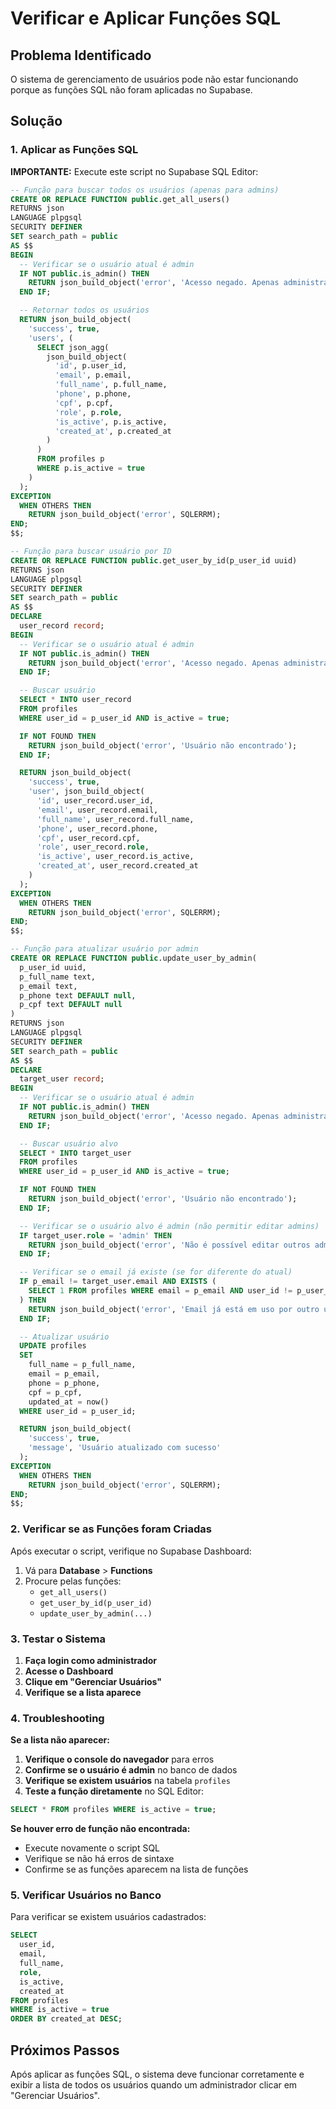 # Verificar e Aplicar Funções SQL

## Problema Identificado

O sistema de gerenciamento de usuários pode não estar funcionando porque as funções SQL não foram aplicadas no Supabase.

## Solução

### 1. Aplicar as Funções SQL

**IMPORTANTE:** Execute este script no Supabase SQL Editor:

```sql
-- Função para buscar todos os usuários (apenas para admins)
CREATE OR REPLACE FUNCTION public.get_all_users()
RETURNS json
LANGUAGE plpgsql
SECURITY DEFINER
SET search_path = public
AS $$
BEGIN
  -- Verificar se o usuário atual é admin
  IF NOT public.is_admin() THEN
    RETURN json_build_object('error', 'Acesso negado. Apenas administradores podem acessar esta funcionalidade.');
  END IF;

  -- Retornar todos os usuários
  RETURN json_build_object(
    'success', true,
    'users', (
      SELECT json_agg(
        json_build_object(
          'id', p.user_id,
          'email', p.email,
          'full_name', p.full_name,
          'phone', p.phone,
          'cpf', p.cpf,
          'role', p.role,
          'is_active', p.is_active,
          'created_at', p.created_at
        )
      )
      FROM profiles p
      WHERE p.is_active = true
    )
  );
EXCEPTION
  WHEN OTHERS THEN
    RETURN json_build_object('error', SQLERRM);
END;
$$;

-- Função para buscar usuário por ID
CREATE OR REPLACE FUNCTION public.get_user_by_id(p_user_id uuid)
RETURNS json
LANGUAGE plpgsql
SECURITY DEFINER
SET search_path = public
AS $$
DECLARE
  user_record record;
BEGIN
  -- Verificar se o usuário atual é admin
  IF NOT public.is_admin() THEN
    RETURN json_build_object('error', 'Acesso negado. Apenas administradores podem acessar esta funcionalidade.');
  END IF;

  -- Buscar usuário
  SELECT * INTO user_record
  FROM profiles
  WHERE user_id = p_user_id AND is_active = true;

  IF NOT FOUND THEN
    RETURN json_build_object('error', 'Usuário não encontrado');
  END IF;

  RETURN json_build_object(
    'success', true,
    'user', json_build_object(
      'id', user_record.user_id,
      'email', user_record.email,
      'full_name', user_record.full_name,
      'phone', user_record.phone,
      'cpf', user_record.cpf,
      'role', user_record.role,
      'is_active', user_record.is_active,
      'created_at', user_record.created_at
    )
  );
EXCEPTION
  WHEN OTHERS THEN
    RETURN json_build_object('error', SQLERRM);
END;
$$;

-- Função para atualizar usuário por admin
CREATE OR REPLACE FUNCTION public.update_user_by_admin(
  p_user_id uuid,
  p_full_name text,
  p_email text,
  p_phone text DEFAULT null,
  p_cpf text DEFAULT null
)
RETURNS json
LANGUAGE plpgsql
SECURITY DEFINER
SET search_path = public
AS $$
DECLARE
  target_user record;
BEGIN
  -- Verificar se o usuário atual é admin
  IF NOT public.is_admin() THEN
    RETURN json_build_object('error', 'Acesso negado. Apenas administradores podem editar usuários.');
  END IF;

  -- Buscar usuário alvo
  SELECT * INTO target_user
  FROM profiles
  WHERE user_id = p_user_id AND is_active = true;

  IF NOT FOUND THEN
    RETURN json_build_object('error', 'Usuário não encontrado');
  END IF;

  -- Verificar se o usuário alvo é admin (não permitir editar admins)
  IF target_user.role = 'admin' THEN
    RETURN json_build_object('error', 'Não é possível editar outros administradores.');
  END IF;

  -- Verificar se o email já existe (se for diferente do atual)
  IF p_email != target_user.email AND EXISTS (
    SELECT 1 FROM profiles WHERE email = p_email AND user_id != p_user_id
  ) THEN
    RETURN json_build_object('error', 'Email já está em uso por outro usuário.');
  END IF;

  -- Atualizar usuário
  UPDATE profiles
  SET 
    full_name = p_full_name,
    email = p_email,
    phone = p_phone,
    cpf = p_cpf,
    updated_at = now()
  WHERE user_id = p_user_id;

  RETURN json_build_object(
    'success', true,
    'message', 'Usuário atualizado com sucesso'
  );
EXCEPTION
  WHEN OTHERS THEN
    RETURN json_build_object('error', SQLERRM);
END;
$$;
```

### 2. Verificar se as Funções foram Criadas

Após executar o script, verifique no Supabase Dashboard:

1. Vá para **Database** > **Functions**
2. Procure pelas funções:
   - `get_all_users()`
   - `get_user_by_id(p_user_id)`
   - `update_user_by_admin(...)`

### 3. Testar o Sistema

1. **Faça login como administrador**
2. **Acesse o Dashboard**
3. **Clique em "Gerenciar Usuários"**
4. **Verifique se a lista aparece**

### 4. Troubleshooting

**Se a lista não aparecer:**

1. **Verifique o console do navegador** para erros
2. **Confirme se o usuário é admin** no banco de dados
3. **Verifique se existem usuários** na tabela `profiles`
4. **Teste a função diretamente** no SQL Editor:

```sql
SELECT * FROM profiles WHERE is_active = true;
```

**Se houver erro de função não encontrada:**
- Execute novamente o script SQL
- Verifique se não há erros de sintaxe
- Confirme se as funções aparecem na lista de funções

### 5. Verificar Usuários no Banco

Para verificar se existem usuários cadastrados:

```sql
SELECT 
  user_id,
  email,
  full_name,
  role,
  is_active,
  created_at
FROM profiles 
WHERE is_active = true
ORDER BY created_at DESC;
```

## Próximos Passos

Após aplicar as funções SQL, o sistema deve funcionar corretamente e exibir a lista de todos os usuários quando um administrador clicar em "Gerenciar Usuários".
